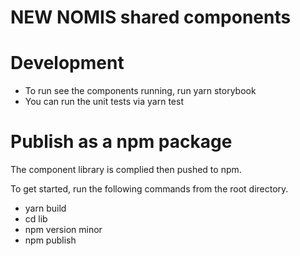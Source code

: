 # NEW NOMIS shared components

# Development 
 - To run see the components running, run yarn storybook
 - You can run the unit tests via yarn test

# Publish as a npm package
  The component library is complied then pushed to npm. 
  
  To get started, run the following commands from the root directory.
  - yarn build
  - cd lib
  - npm version minor
  - npm publish
  
 

